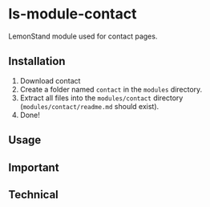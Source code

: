 # ls-module-contact
LemonStand module used for contact pages.

## Installation
1. Download contact
1. Create a folder named `contact` in the `modules` directory.
1. Extract all files into the `modules/contact` directory (`modules/contact/readme.md` should exist).
1. Done!

## Usage

## Important

## Technical
